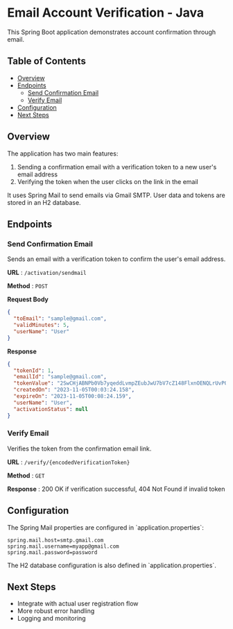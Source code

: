 # Email Account Verification - Java

This Spring Boot application demonstrates account confirmation through email.

## Table of Contents

- [Overview](#overview)
- [Endpoints](#endpoints)
  - [Send Confirmation Email](#send-confirmation-email)
  - [Verify Email](#verify-email)
- [Configuration](#configuration) 
- [Next Steps](#next-steps)

## Overview

The application has two main features:

1. Sending a confirmation email with a verification token to a new user's email address
2. Verifying the token when the user clicks on the link in the email

It uses Spring Mail to send emails via Gmail SMTP. User data and tokens are stored in an H2 database.

## Endpoints

### Send Confirmation Email

Sends an email with a verification token to confirm the user's email address. 

**URL** : `/activation/sendmail`

**Method** : `POST`

**Request Body**

```json
{
  "toEmail": "sample@gmail.com",
  "validMinutes": 5,
  "userName": "User"  
}
```

**Response**

```json
{
  "tokenId": 1,
  "emailId": "sample@gmail.com",
  "tokenValue": "2SwCHjABNPb0Vb7yqeddLvmpZEubJwU7bV7cZ148FlxnOENQLrUvPOLLap22AxpvpIO68oL5PqibvHuG2zlpBXU3ILjuTAXjP07VJqBxjHRjp41huTdJg9PO",
  "createdOn": "2023-11-05T00:03:24.158",
  "expireOn": "2023-11-05T00:08:24.159",
  "userName": "User",
  "activationStatus": null
}  
```

### Verify Email

Verifies the token from the confirmation email link.

**URL** : `/verify/{encodedVerificationToken}`

**Method** : `GET` 

**Response** : 200 OK if verification successful, 404 Not Found if invalid token

## Configuration

The Spring Mail properties are configured in \`application.properties\`:

```properties
spring.mail.host=smtp.gmail.com
spring.mail.username=myapp@gmail.com
spring.mail.password=password
```

The H2 database configuration is also defined in \`application.properties\`.

  
## Next Steps 

- Integrate with actual user registration flow
- More robust error handling
- Logging and monitoring
```
